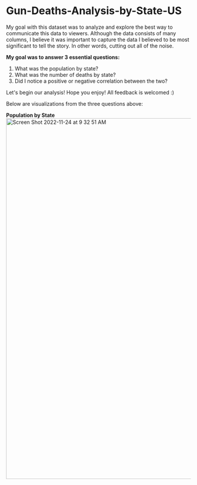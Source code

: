 # Gun-Deaths-Analysis-by-State-US

My goal with this dataset was to analyze and explore the best way to communicate this data to viewers. Although the data consists of many columns, I believe it was important to capture the data I believed to be most significant to tell the story. In other words, cutting out all of the noise.

**My goal was to answer 3 essential questions:**

1. What was the population by state?
2. What was the number of deaths by state?
3. Did I notice a positive or negative correlation between the two?

Let's begin our analysis!
Hope you enjoy! All feedback is welcomed :)

Below are visualizations from the three questions above:

**Population by State**
<img width="983" alt="Screen Shot 2022-11-24 at 9 32 51 AM" src="https://user-images.githubusercontent.com/118031922/203810546-16c17ce9-44a7-4f7d-85a6-0ce3554a2dab.png">
